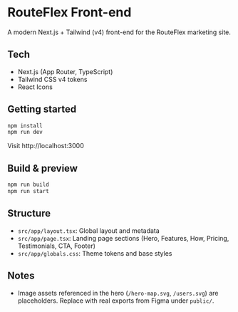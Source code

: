 # RouteFlex Front-end

A modern Next.js + Tailwind (v4) front-end for the RouteFlex marketing site.

## Tech
- Next.js (App Router, TypeScript)
- Tailwind CSS v4 tokens
- React Icons

## Getting started

```bash
npm install
npm run dev
```

Visit http://localhost:3000

## Build & preview
```bash
npm run build
npm run start
```

## Structure
- `src/app/layout.tsx`: Global layout and metadata
- `src/app/page.tsx`: Landing page sections (Hero, Features, How, Pricing, Testimonials, CTA, Footer)
- `src/app/globals.css`: Theme tokens and base styles

## Notes
- Image assets referenced in the hero (`/hero-map.svg`, `/users.svg`) are placeholders. Replace with real exports from Figma under `public/`.
